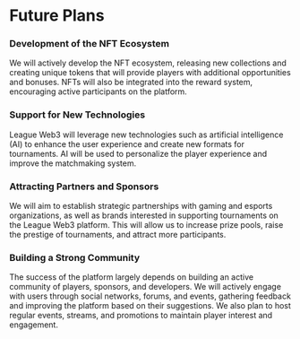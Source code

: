 # Future Plans

### Development of the NFT Ecosystem

We will actively develop the NFT ecosystem, releasing new collections and creating unique tokens that will provide players with additional opportunities and bonuses. NFTs will also be integrated into the reward system, encouraging active participants on the platform.

### Support for New Technologies

League Web3 will leverage new technologies such as artificial intelligence (AI) to enhance the user experience and create new formats for tournaments. AI will be used to personalize the player experience and improve the matchmaking system.

### Attracting Partners and Sponsors

We will aim to establish strategic partnerships with gaming and esports organizations, as well as brands interested in supporting tournaments on the League Web3 platform. This will allow us to increase prize pools, raise the prestige of tournaments, and attract more participants.

### Building a Strong Community <a href="#vk0mdovf5rm3" id="vk0mdovf5rm3"></a>

The success of the platform largely depends on building an active community of players, sponsors, and developers. We will actively engage with users through social networks, forums, and events, gathering feedback and improving the platform based on their suggestions. We also plan to host regular events, streams, and promotions to maintain player interest and engagement.
